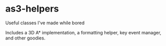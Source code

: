 as3-helpers
===========

Useful classes I've made while bored


Includes a 3D A* implementation, a formatting helper, key event manager, and other goodies.
